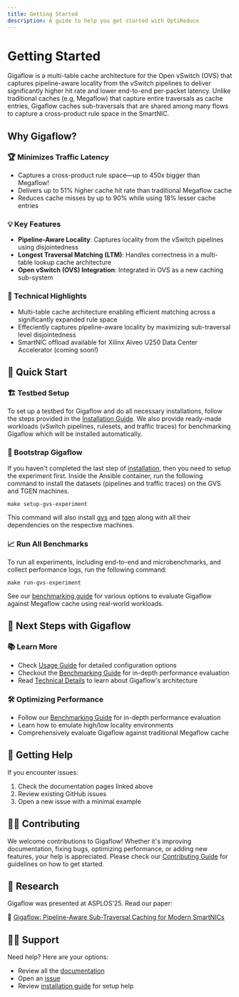 ```yaml
---
title: Getting Started
description: A guide to help you get started with OptiReduce
---
```


<!-- <div style="text-align: center; padding: 0px 0px 50px 0px;">
  <img src="/assets/gf-icon-transparent-small.png" style="width: 200px;"/>
</div> -->

<!-- # Gigaflow Virtual Switch (GvS) -->
# Getting Started

Gigaflow is a multi-table cache architecture for the Open vSwitch (OVS) that captures pipeline-aware locality from the vSwitch pipelines to deliver significantly higher hit rate and lower end-to-end per-packet latency.
Unlike traditional caches (e.g, Megaflow) that capture entire traversals as cache entries, Gigaflow caches sub-traversals that are shared among many flows to capture a cross-product rule space in the SmartNIC.

## Why Gigaflow?

### 🏆 Minimizes Traffic Latency

* Captures a cross-product rule space—up to 450x bigger than Megaflow!
* Delivers up to 51% higher cache hit rate than traditional Megaflow cache
* Reduces cache misses by up to 90% while using 18% lesser cache entries

### 💡 Key Features

* **Pipeline-Aware Locality**: Captures locality from the vSwitch pipelines using disjointedness
* **Longest Traversal Matching (LTM)**: Handles correctness in a multi-table lookup cache architecture 
* **Open vSwitch (OVS) Integration**: Integrated in OVS as a new caching sub-system

### 🔧 Technical Highlights

* Multi-table cache architecture enabling efficient matching across a significantly expanded rule space
* Effeciently captures pipeline-aware locality by maximizing sub-traversal level disjointedness
* SmartNIC offload available for Xilinx Alveo U250 Data Center Accelerator (coming soon!)

## 🚀 Quick Start

### 🏗️ Testbed Setup

To set up a testbed for Gigaflow and do all necessary installations, follow the steps provided in the [Installation Guide](installation.md).
We also provide ready-made workloads (vSwitch pipelines, rulesets, and traffic traces) for benchmarking Gigaflow which will be installed automatically.

### 🏁 Bootstrap Gigaflow

If you haven't completed the last step of [installation](installation.md#gvs-and-tgen-installation), then you need to setup the experiment first.
Inside the Ansible container, run the following command to install the datasets (pipelines and traffic traces) on the GVS and TGEN machines.

```shell title="Ansible Container"
make setup-gvs-experiment
```

This command will also install [gvs](https://github.com/gigaflow-vswitch/gvs) and [tgen](https://github.com/gigaflow-vswitch/tgen) along with all their dependencies on the respective machines.

<!-- ## Experiment Options -->

### 📈 Run All Benchmarks

To run all experiments, including end-to-end and microbenchmarks, and collect performance logs, run the following command:

```shell title="Ansible Container"
make run-gvs-experiment
```
See our [benchmarking guide](benchmarks.md) for various options to evaluate Gigaflow against Megaflow cache using real-world workloads.

## 🧩 Next Steps with Gigaflow

### 📚 Learn More

* Check [Usage Guide](usage.md) for detailed configuration options
* Checkout the [Benchmarking Guide](benchmarks.md) for in-depth performance evaluation
* Read [Technical Details](technical-details.md) to learn about Gigaflow's architecture

### 🛠️ Optimizing Performance

* Follow our [Benchmarking Guide](benchmarks.md) for in-depth performance evaluation
* Learn how to emulate high/low locality environments
* Comprehensively evaluate Gigaflow against traditional Megaflow cache

## 🛟 Getting Help

If you encounter issues:

1. Check the documentation pages linked above
2. Review existing GitHub issues
3. Open a new issue with a minimal example

## 🧑‍💻 Contributing

We welcome contributions to Gigaflow! Whether it's improving documentation, fixing bugs, optimizing performance, or adding new features, your help is appreciated. Please check our [Contributing Guide](contributing.md) for guidelines on how to get started.

## 📄 Research

Gigaflow was presented at ASPLOS'25. Read our paper:

📄 [Gigaflow: Pipeline-Aware Sub-Traversal Caching for Modern SmartNICs](https://dl.acm.org/doi/10.1145/3676641.3716000)

## 🧑‍💼 Support

Need help? Here are your options:

* Review all the [documentation](https://gigaflow-vswitch.github.io/)
* Open an [issue](https://github.com/gigaflow-vswitch/gigaflow-orchestrator/issues)
* Review [installation guide](installation.md) for setup help